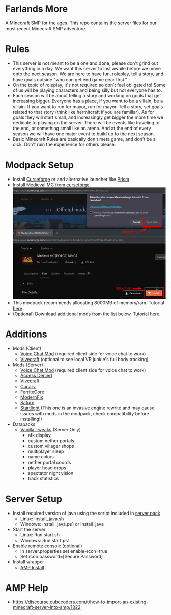# Farlands More
A Minecraft SMP for the ages. This repo contains the server files for our most recent Minecraft SMP adventure.
# Rules
- This server is not meant to be a one and done, please don't grind out everything in a day. We want this server to last awhile before we move onto the next season. We are here to have fun, roleplay, tell a story, and have goals outside "who can get end game gear first."
- On the topic of roleplay, it's not required so don't feel obligated to! Some of us will be playing characters and being silly but not everyone has to.
- Each season will be about telling a story and working on goals that get increasing bigger. Everyone has a place, if you want to be a villain, be a villain. If you want to run for mayor, run for mayor. Tell a story, set goals related to that story (think like hermitcraft if you are familiar). As for goals they will start small, and increasingly get bigger the more time we dedicate to playing on the server. There will be events like traveling to the end, or something small like an arena. And at the end of every season we will have one major event to build up to the next season.
- Basic Minecraft Rules are basically don't meta game, and don't be a dick. Don't ruin the experience for others please.
# Modpack Setup
- Install [Curseforge](https://www.curseforge.com/download/app) or and alternative launcher like [Prism](https://prismlauncher.org/).
- Install Medieval MC from [curseforge](https://www.curseforge.com/minecraft/modpacks/medieval-mc-mmc4/files/5950246/additional-files]).
    ![how-to-install-mmc](images/install-MMC-1.png)
- This modpack recommends allocating 8000MB of memory/ram. Tutorial [here](https://www.bisecthosting.com/clients/index.php?rp=/knowledgebase/305/How-to-allocate-more-ram-in-the-CurseForge-launcher.html).
- (Optional) Download additional mods from the list below. Tutorial [here](https://support.curseforge.com/en/support/solutions/articles/9000197148-customizing-modpacks).
# Additions
- Mods (Client)
    - [Voice Chat Mod](https://www.curseforge.com/minecraft/mc-mods/simple-voice-chat/files/5907371/changelog) (required client side for voice chat to work)
    - [Vivecraft](https://modrinth.com/mod/vivecraft/version/1.20.1-1.2.4-forge) (optional to see local VR junkie's full body tracking)
- Mods (Server)
    - [Voice Chat Mod](https://www.curseforge.com/minecraft/mc-mods/simple-voice-chat/files/5907371/changelog) (required client side for voice chat to work)
    - [Access Denied](https://www.curseforge.com/minecraft/mc-mods/access-denied/files/5720926)
    - [Vivecraft](https://modrinth.com/mod/vivecraft/version/1.20.1-1.2.4-forge)
    - [Canary](https://www.curseforge.com/minecraft/mc-mods/canary/download/5089991)
    - [FerriteCore](https://modrinth.com/mod/ferrite-core?version=1.20.1&loader=forge)
    - [ModernFix](https://modrinth.com/mod/modernfix?version=1.20.1&loader=forge)
    - [Saturn](https://www.curseforge.com/minecraft/mc-mods/canary/download/5089991)
    - [Startlight](https://www.curseforge.com/minecraft/mc-mods/starlight-forge/download/4631193) (This one is an invasive engine rewrite and may cause issues with mods in the modpack, check compatibility before installing!)
- Datapacks
    - [Vanilla Tweaks](https://vanillatweaks.net/picker/datapacks/) (Server Only)
        - afk display
        - custom nether portals
        - custom villager shops
        - multiplayer sleep
        - name colors
        - nether portal coords
        - player head drops
        - spectator night vision
        - track statistics
# Server Setup
- Install required version of java using the script included in [server pack](https://www.curseforge.com/minecraft/modpacks/medieval-mc-mmc4/files/5950304)
    - Linux: install_java.sh
    - Windows: install_java.ps1 or install_java
- Start the server
    - Linux: Run start.sh
    - Windows: Run start.ps1
- Enable remote console (optional)
    - In server.properties set enable-rcon=true
    - Set rcon.password=[Secure Password]
- Install wrapper
    - [AMP Install](https://cubecoders.com/AMP/Install)
# AMP Help
- https://discourse.cubecoders.com/t/how-to-import-an-existing-minecraft-server-into-amp/1822
